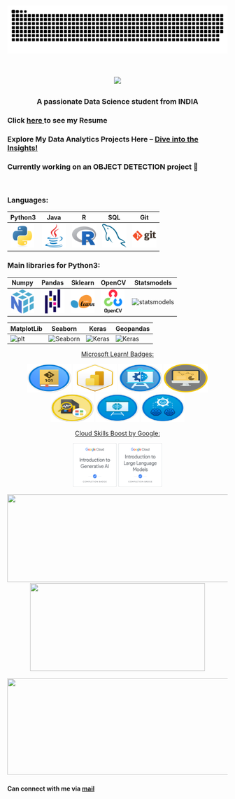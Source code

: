 <div align="center">
  <br>
  <img alt="snake eating my contributions" src="https://raw.githubusercontent.com/s0ul141/s0ul141/output/github-contribution-grid-snake-dark.svg" />
</div>

<h1 align="center">
    <img src="https://readme-typing-svg.herokuapp.com/?font=Righteous&size=35&center=true&vCenter=true&width=500&height=70&duration=4000&color=00b300&lines=Hi+There!+👋;+I'm+Soumya+Basu!;" />
</h1>

<h3 align="center">A passionate Data Science student from INDIA</h3>
<h3>Click <a href="https://s0ul141.github.io/resume/" target="_blank"> here </a>to see my Resume</h3>
<h3>Explore My Data Analytics Projects Here – <a href="https://github.com/s0ul141/Data_Analysis">Dive into the Insights!</a></h3>
<h3>Currently working on an OBJECT DETECTION project 🙏</h3>


<br/>

<div>

### Languages:
| Python3 | Java | R | SQL | Git |
|----------|----------|----------|-----|-----|
|<img src="https://github.com/devicons/devicon/blob/master/icons/python/python-original.svg" title="Python"  alt="Python" width="55" height="55"/> |<img src="https://github.com/devicons/devicon/blob/master/icons/java/java-original.svg" title="java"  alt="java" width="55" height="55"/>|<img src="https://github.com/devicons/devicon/blob/master/icons/r/r-original.svg" title="R" alt="R" width="55" height="55"/>|<img src="https://github.com/devicons/devicon/blob/master/icons/mysql/mysql-original.svg" title="SQL" alt="SQL" width="55" height="55"/>|<img src="https://github.com/devicons/devicon/blob/master/icons/git/git-original-wordmark.svg" title="Git" alt="Git" width="55" height="55"/>| 

### Main libraries for Python3:

| Numpy | Pandas | Sklearn | OpenCV | Statsmodels |
|----------|----------|----------|----------|----------|
|<img src="https://github.com/devicons/devicon/blob/master/icons/numpy/numpy-original.svg" title="Numpy"  alt="Numpy" width="55" height="55"/>|<img src="https://github.com/devicons/devicon/blob/master/icons/pandas/pandas-original.svg" title="Pandas"  alt="Pandas" width="55" height="55"/>|  <img src="https://github.com/devicons/devicon/blob/master/icons/scikitlearn/scikitlearn-original.svg" title="scikitlearn" alt="scikitlearn" width="55" height="55"/>|<img src="https://github.com/devicons/devicon/blob/master/icons/opencv/opencv-original-wordmark.svg" title="opencv" alt="opencv" width="55" height="55"/>|<img src="https://github.com/s0ul141/devicon/blob/master/icons/statsmodels/statsmodels-line.svg" title="statsmodels" alt="statsmodels" width="90" height="55"/>|

| MatplotLib |  Seaborn | Keras | Geopandas |
|----------|----------|----------|----------|
|<img src="https://github.com/s0ul141/devicon/blob/master/icons/matplotlib/matplotlib-plain.svg" title="plt" alt="plt" width="90" height="55"/>|<img src="https://github.com/s0ul141/devicon/blob/master/icons/seaborn/seaborn-original.svg" title="Seaborn" alt="Seaborn" width="90" height="55"/>|<img src="https://github.com/s0ul141/devicon/blob/master/icons/keras/keras-original.svg" title="Keras" alt="Keras" width="90" height="55"/>|<img src="https://github.com/s0ul141/devicon/blob/master/icons/geopandas/geopandas-original.svg" title="Keras" alt="Keras" width="90" height="55"/>|


<p align="center"> <a href="https://learn.microsoft.com/en-us/users/soumyabasu-2197/"> Microsoft Learn! Badges: </a> </p>
<p align="center">
  <img src="https://github.com/s0ul141/s0ul141/blob/main/Badges/introduction-to-git-badge.svg" title="introduction-to-git-badge" width="100" height="65"/>
  <img src="https://github.com/s0ul141/s0ul141/blob/main/Badges/get-started-power-bi.svg" title="get-started-power-bi" width="100" height="65"/>  
  <img src="https://github.com/s0ul141/s0ul141/blob/main/Badges/get-started-ai-fundamentals.svg" title="get-started-ai-fundamentals" width="100" height="65"/>
  <img src="https://github.com/s0ul141/s0ul141/blob/main/Badges/get-data-power-bi-desktop.svg" title="get-data-power-bi-desktop" width="100" height="65"/>
  <img src="https://github.com/s0ul141/s0ul141/blob/main/Badges/data-analytics-and-microsoft.svg" title="data-analytics-and-microsoft" width="100" height="65"/>
  <img src="https://github.com/s0ul141/s0ul141/blob/main/Badges/train-and-evaluate-deep-learning-models.svg" title="train-and-evaluate-deep-learning-models" width="100" height="65"/>
  <img src="https://github.com/s0ul141/s0ul141/blob/main/Badges/deep-learning-azure-databricks.svg" title="deep-learning-azure-databricks" width="100" height="65"/>
  
</p>
<p align="center"> <a href="https://www.cloudskillsboost.google/public_profiles/6e89703a-ef1e-4d18-b629-a7dc1fd43e58"> Cloud Skills Boost by Google: </a> </p>
<p align="center">
  <img src="https://github.com/s0ul141/s0ul141/blob/main/Badges/Introduction%20to%20Generative%20AI.png" title="Introduction to Generative AI" width="100" height="100"/>
  <img src="https://github.com/s0ul141/s0ul141/blob/main/Badges/Introduction%20to%20Large%20Language%20Models.png" title="Introduction to Large Language Models" width="100" height="100"/>
</p>

<p align="center">
  <img width="600" height="200" src="https://github-readme-stats.vercel.app/api?username=s0ul141&show_icons=true&title_color=34c759&icon_color=0d6efd&text_color=ffffff&bg_color=0a0a0a">
  <img width="400" height="200" src="https://github-readme-stats.vercel.app/api/top-langs/?username=s0ul141&size_weight=0.0005&count_weight=0.3&layout=compact&title_color=34c759&text_color=ffffff&bg_color=0a0a0a&icon_color=0d6efd">
</p>


<p align="center">
  <img width="800" height="220" src="https://streak-stats.demolab.com?user=s0ul141&theme=highcontrast&hide_border=true&border_radius=5&card_width=800&ring=34c759&fire=34c759&currStreakNum=34c759&sideNums=34c759&currStreakLabel=34c759&sideLabels=34c759&dates=ffffff">
</p>
<h4>Can connect with me via <a href="mailto:basusoumya366@gmail.com">mail</a></h4>
